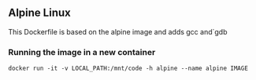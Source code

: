 ## Alpine Linux

This Dockerfile is based on the alpine image and adds gcc and`gdb

### Running the image in a new container
```
docker run -it -v LOCAL_PATH:/mnt/code -h alpine --name alpine IMAGE
```

